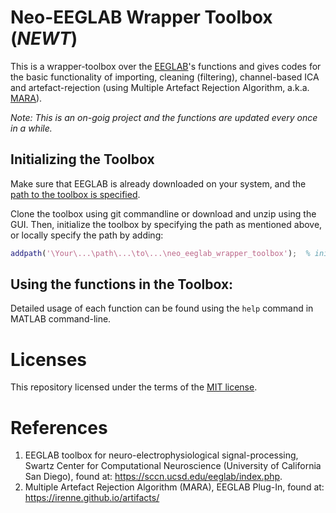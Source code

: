# Neo-EEGLAB Wrapper Toolbox (_NEWT_)
This is a wrapper-toolbox over the [EEGLAB](https://sccn.ucsd.edu/eeglab/download.php)'s functions and gives codes for the basic functionality of importing, cleaning (filtering), channel-based ICA and artefact-rejection (using Multiple Artefact Rejection Algorithm, a.k.a. [MARA](https://irenne.github.io/artifacts/)).

_Note: This is an on-goig project and the functions are updated every once in a while._

## Initializing the Toolbox
Make sure that EEGLAB is already downloaded on your system, and the [path to the toolbox is specified](https://www.mathworks.com/help/matlab/matlab_env/add-remove-or-reorder-folders-on-the-search-path.html).

Clone the toolbox using git commandline or download and unzip using the GUI. Then, initialize the toolbox by specifying the path as mentioned above, or locally specify the path by adding:

```Matlab
addpath('\Your\...\path\...\to\...\neo_eeglab_wrapper_toolbox');  % initialize NEWT
```

## Using the functions in the Toolbox:
Detailed usage of each function can be found using the `help` command in MATLAB command-line.

<!-- However, an example script is for processing a set of multiple-channel EEG data is provided here:

```Matlab
% Import Data using Array [ check: help import_data_eeglab ]
[ALLEEG, EEG, CURRENTSET, ALLCOM] = import_data_eeglab('eeg_raw_data', fs, 'path\to\eeg_channel_locations.ced', 'raw');

% Filter Data [ check: help filter_data_eeglab ]
[ALLEEG, EEG, CURRENTSET] = filter_data_eeglab(ALLEEG, EEG, CURRENTSET, 1, 50, 'raw_filtered');

% Multiple Filters [ check: help apply_multifilt_eeglab ]
[ALLEEG, EEG, CURRENTSET, b] = apply_multifilt_eeglab(ALLEEG, EEG, CURRENTSET, [1,4,7.5,12,30], {'delta','theta','alpha','beta'}, 1);

% Retrieve Data [ check: help retr_data_eeglab ]
[ALLEEG, EEG, CURRENTSET] = retr_data_eeglab(ALLEEG, EEG, CURRENTSET, 2);

eeg_data = EEG.data;

% Remove Artefacts [ check: help reject_artefacts_eeglab ]
[ALLEEG, EEG, CURRENTSET, ALLCOM, MARA_info] = reject_artefacts_eeglab(ALLEEG, EEG, CURRENTSET, 'eeg_data', fs, 'eeg_clean_data', 'path\to\eeg_channel_locations.ced');

% Post-artefact removal Filtering
[ALLEEG, EEG, CURRENTSET] = filter_data_eeglab(ALLEEG, EEG, CURRENTSET, 1, 50, 'eeg_clean_data_filtered');

% Reflect Code on EEGLAB via GUI (actual EEGLAB function)
eeglab redraw;
``` -->

# Licenses
This repository licensed under the terms of the [MIT license](https://github.com/sparky-electrode/newt/blob/master/LICENSE).

# References
1. EEGLAB toolbox for neuro-electrophysiological signal-processing, Swartz Center for Computational Neuroscience (University of California San Diego), found at: https://sccn.ucsd.edu/eeglab/index.php.
2. Multiple Artefact Rejection Algorithm (MARA), EEGLAB Plug-In, found at: https://irenne.github.io/artifacts/